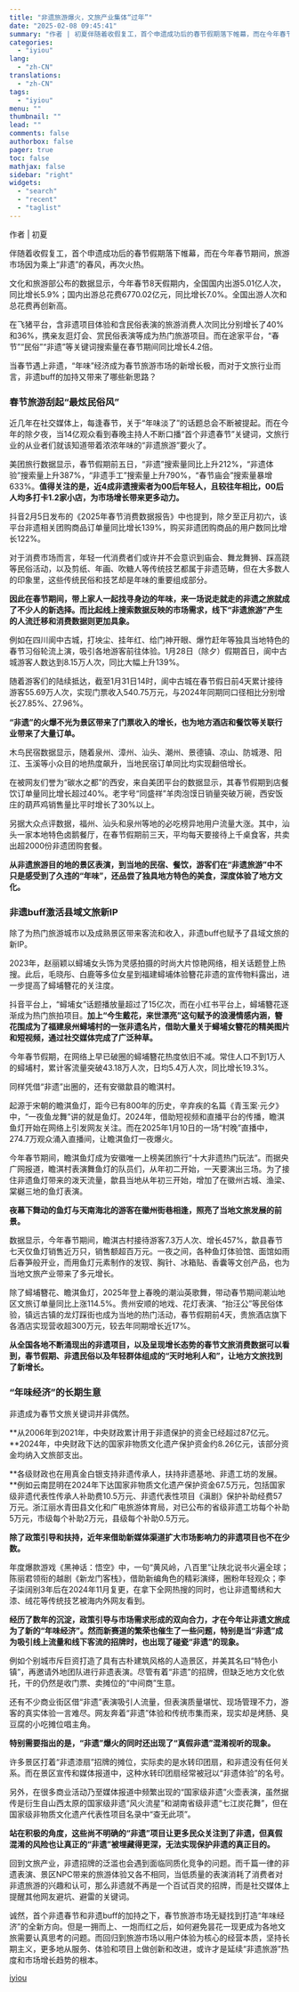 ```yaml
---
title: "非遗旅游爆火，文旅产业集体“过年”"
date: "2025-02-08 09:45:41"
summary: "作者 | 初夏伴随着收假复工，首个申遗成功后的春节假期落下帷幕，而在今年春节期间，旅游市场因为乘上“..."
categories:
  - "iyiou"
lang:
  - "zh-CN"
translations:
  - "zh-CN"
tags:
  - "iyiou"
menu: ""
thumbnail: ""
lead: ""
comments: false
authorbox: false
pager: true
toc: false
mathjax: false
sidebar: "right"
widgets:
  - "search"
  - "recent"
  - "taglist"
---
```


作者 | 初夏

伴随着收假复工，首个申遗成功后的春节假期落下帷幕，而在今年春节期间，旅游市场因为乘上“非遗”的春风，再次火热。

文化和旅游部公布的数据显示，今年春节8天假期内，全国国内出游5.01亿人次，同比增长5.9%；国内出游总花费6770.02亿元，同比增长7.0%。全国出游人次和总花费再创新高。

在飞猪平台，含非遗项目体验和含民俗表演的旅游消费人次同比分别增长了40%和36%，携亲友逛灯会、赏民俗表演等成为热门旅游项目。而在途家平台，“春节”“民俗”“非遗”等关键词搜索量在春节期间同比增长4.2倍。

当春节遇上非遗，“年味”经济成为春节旅游市场的新增长极，而对于文旅行业而言，非遗buff的加持又带来了哪些新思路？

### **春节旅游刮起“最炫民俗风”**

近几年在社交媒体上，每逢春节，关于“年味淡了”的话题总会不断被提起。而在今年的除夕夜，当14亿观众看到春晚主持人不断口播“首个非遗春节”关键词，文旅行业的从业者们就该知道带着浓浓年味的“非遗旅游”要火了。

美团旅行数据显示，春节假期前五日，“非遗”搜索量同比上升212%，“非遗体验”搜索量上升387%，“非遗手工”搜索量上升790%，“春节庙会”搜索量暴增633%。**值得关注的是，近4成非遗搜索者为00后年轻人，且较往年相比，00后人均多打卡1.2家小店，为市场增长带来更多动力。**

抖音2月5日发布的《2025年春节消费数据报告》中也提到，除夕至正月初六，该平台非遗相关团购商品订单量同比增长139%，购买非遗团购商品的用户数同比增长122%。

对于消费市场而言，年轻一代消费者们或许并不会意识到庙会、舞龙舞狮、踩高跷等民俗活动，以及剪纸、年画、吹糖人等传统技艺都属于非遗范畴，但在大多数人的印象里，这些传统民俗和技艺却是年味的重要组成部分。

**因此在春节期间，带上家人一起找寻身边的年味，来一场说走就走的非遗之旅就成了不少人的新选择。而比起线上搜索数据反映的市场需求，线下“非遗旅游”产生的人流迁移和消费数据则更加具象。**

例如在四川阆中古城，打坱尘、挂年红、给门神开眼、爆竹赶年等独具当地特色的春节习俗轮流上演，吸引各地游客前往体验。1月28日（除夕）假期首日，阆中古城游客人数达到8.15万人次，同比大幅上升139%。

随着游客们的陆续抵达，截至1月31日14时，阆中古城在春节假日前4天累计接待游客55.69万人次，实现门票收入540.75万元，与2024年同期同口径相比分别增长27.85%、27.96%。

**“非遗”的火爆不光为景区带来了门票收入的增长，也为地方酒店和餐饮等关联行业带来了大量订单。**

木鸟民宿数据显示，随着泉州、漳州、汕头、潮州、景德镇、凉山、防城港、阳江、玉溪等小众目的地热度飙升，当地民宿订单同比均实现翻倍增长。

在被网友们誉为“碳水之都”的西安，来自美团平台的数据显示，其春节假期到店餐饮订单量同比增长超过40%。老字号“同盛祥”羊肉泡馍日销量突破万碗，西安饭庄的葫芦鸡销售量比平时增长了30%以上。

另据大众点评数据，福州、汕头和泉州等地的必吃榜异地用户流量大涨。其中，汕头一家本地特色卤鹅餐厅，在春节假期前三天，平均每天要接待上千桌食客，共卖出超2000份非遗团购套餐。

**从非遗旅游目的地的景区表演，到当地的民宿、餐饮，游客们在“非遗旅游”中不只是感受到了久违的“年味”，还品尝了独具地方特色的美食，深度体验了地方文化。**

### **非遗buff激活县域文旅新IP**

除了为热门旅游城市以及成熟景区带来客流和收入，非遗buff也赋予了县域文旅的新IP。

2023年，赵丽颖以蟳埔女头饰为灵感拍摄的时尚大片惊艳网络，相关话题登上热搜。此后，毛晓彤、白鹿等多位女星到福建蟳埔体验簪花非遗的宣传物料露出，进一步提高了蟳埔簪花的关注度。

抖音平台上，“蟳埔女”话题播放量超过了15亿次，而在小红书平台上，蟳埔簪花逐渐成为热门旅拍项目。**加上“今生戴花，来世漂亮”这句赋予的浪漫情感内涵，簪花围成为了福建泉州蟳埔村的一张非遗名片，借助大量关于蟳埔女簪花的精美图片和短视频，通过社交媒体完成了广泛种草。**

今年春节假期，在网络上早已破圈的蟳埔簪花热度依旧不减。常住人口不到1万人的蟳埔村，累计客流量突破43.18万人次，日均5.4万人次，同比增长19.3%。

同样凭借“非遗”出圈的，还有安徽歙县的瞻淇村。

起源于宋朝的瞻淇鱼灯，距今已有800年的历史，辛弃疾的名篇《青玉案·元夕》中，“一夜鱼龙舞”讲的就是鱼灯。2024年，借助短视频和直播平台的传播，瞻淇鱼灯开始在网络上引发网友关注。而在2025年1月10日的一场“村晚”直播中，274.7万观众涌入直播间，让瞻淇鱼灯一夜爆火。

今年春节期间，瞻淇鱼灯成为安徽唯一上榜美团旅行“十大非遗热门玩法”。而据央广网报道，瞻淇村表演舞鱼灯的队员们，从年初二开始，一天要演出三场。为了接住非遗鱼灯带来的泼天流量，歙县当地从年初三开始，增加了在徽州古城、渔梁、棠樾三地的鱼灯表演。

**夜幕下舞动的鱼灯与天南海北的游客在徽州街巷相逢，照亮了当地文旅发展的前景。**

数据显示，今年春节期间，瞻淇古村接待游客7.3万人次、增长457%，歙县春节七天仅鱼灯销售近万只，销售额超百万元。一夜之间，各种鱼灯体验馆、面馆如雨后春笋般开业，而用鱼灯元素制作的发钗、胸针、冰箱贴、香囊等文创产品，也为当地文旅产业带来了多元增长。

除了蟳埔簪花、瞻淇鱼灯，2025年登上春晚的潮汕英歌舞，带动春节期间潮汕地区文旅订单量同比上涨114.5%。贵州安顺的地戏、花灯表演、“抬汪公”等民俗体验，镇远古镇的龙灯踩街也成为当地的热门活动，春节假期前4天，贵旅酒店旗下各酒店实现营收超300万元，较去年同期增长近17%。

**从全国各地不断涌现出的非遗项目，以及呈现增长态势的春节文旅消费数据可以看到，春节假期、非遗民俗以及年轻群体组成的“天时地利人和”，让地方文旅找到了新增长。**

### **“年味经济”的长期生意**

非遗成为春节文旅关键词并非偶然。

**从2006年到2021年，中央财政累计用于非遗保护的资金已经超过87亿元。**2024年，中央财政下达的国家非物质文化遗产保护资金约8.26亿元，该部分资金均纳入文旅部支出。

**各级财政也在用真金白银支持非遗传承人，扶持非遗基地、非遗工坊的发展。**例如云南昆明在2024年下达国家非物质文化遗产保护资金67.5万元，包括国家级非遗代表性传承人补助费10.5万元、非遗代表性项目《滇剧》保护补助经费57万元。浙江丽水青田县文化和广电旅游体育局，对已公布的省级非遗工坊每个补助5万元，市级每个补助2万元，县级每个补助0.5万元。

**除了政策引导和扶持，近年来借助新媒体渠道扩大市场影响力的非遗项目也不在少数。**

年度爆款游戏《黑神话：悟空》中，一句“黄风岭，八百里”让陕北说书火遍全球；陈丽君领衔的越剧《新龙门客栈》，借助新编角色的精彩演绎，圈粉年轻观众；李子柒阔别3年后在2024年11月复更，在拿下全网热搜的同时，也让非遗蜀绣和大漆、绒花等传统技艺被海内外网友看到。

**经历了数年的沉淀，政策引导与市场需求形成的双向合力，才在今年让非遗文旅成为了新的“年味经济”。然而新赛道的繁荣也催生了一些问题，特别是当“非遗”成为吸引线上流量和线下客流的招牌时，也出现了碰瓷“非遗”的现象。**

例如个别城市斥巨资打造了具有古朴建筑风格的人造景区，并美其名曰“特色小镇”，再邀请外地团队进行非遗表演。尽管有着“非遗”的招牌，但缺乏地方文化依托，干的仍然是收门票、卖摊位的“中间商”生意。

还有不少商业街区借“非遗”表演吸引人流量，但表演质量堪忧、现场管理不力，游客的真实体验一言难尽。网友奔着“非遗”体验和传统市集而来，现实却是烤肠、臭豆腐的小吃摊位唱主角。

**特别需要指出的是，“非遗”爆火的同时还出现了“真假非遗”混淆视听的现象。**

许多景区打着“非遗漆扇”招牌的摊位，实际卖的是水转印团扇，和非遗没有任何关系。而在景区宣传和媒体报道中，这种水转印团扇经常被冠以“非遗体验”的名号。

另外，在很多商业活动乃至媒体报道中频繁出现的“国家级非遗”火壶表演，虽然据传是衍生自山西太原的国家级非遗“风火流星”和湖南省级非遗“七江炭花舞”，但在国家级非物质文化遗产代表性项目名录中“查无此项”。

**站在积极的角度，这些尚不明确的“非遗”项目让更多民众关注到了非遗，但真假混淆的风险也让真正的“非遗”被埋藏得更深，无法实现保护非遗的真正目的。**

回到文旅产业，非遗招牌的泛滥也会遇到面临同质化竞争的问题。而千篇一律的非遗表演、景区NPC带来的旅游体验又各不相同，当低质量的表演消耗了消费者对非遗旅游的兴趣和认可，那么非遗就不再是一个百试百灵的招牌，而是社交媒体上提醒其他网友避坑、避雷的关键词。

诚然，首个非遗春节和非遗buff的加持之下，春节旅游市场无疑找到打造“年味经济”的全新方向。但是一拥而上、一炮而红之后，如何避免昙花一现更成为各地文旅需要认真思考的问题。而回归到旅游市场以用户体验为核心的经营本质，坚持长期主义，更多地从服务、体验和项目上做创新和改进，或许才是延续“非遗旅游”热度和市场增长趋势的根本。

[iyiou](https://www.iyiou.com/news/202502081089719)
